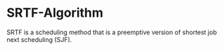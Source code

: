 # SRTF-Algorithm
SRTF is a scheduling method that is a preemptive version of shortest job next scheduling (SJF).

